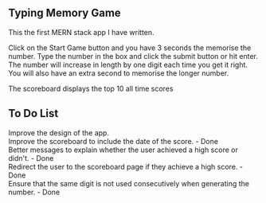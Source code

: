 ## Typing Memory Game

This the first MERN stack app I have written.

Click on the Start Game button and you have 3 seconds the memorise the number.
Type the number in the box and click the submit button or hit enter.
The number will increase in length by one digit each time you get it right.
You will also have an extra second to memorise the longer number.

The scoreboard displays the top 10 all time scores

## To Do List

Improve the design of the app.<br />
Improve the scoreboard to include the date of the score. - Done<br />
Better messages to explain whether the user achieved a high score or didn't. - Done<br />
Redirect the user to the scoreboard page if they achieve a high score. - Done<br />
Ensure that the same digit is not used consecutively when generating the number. - Done<br />
